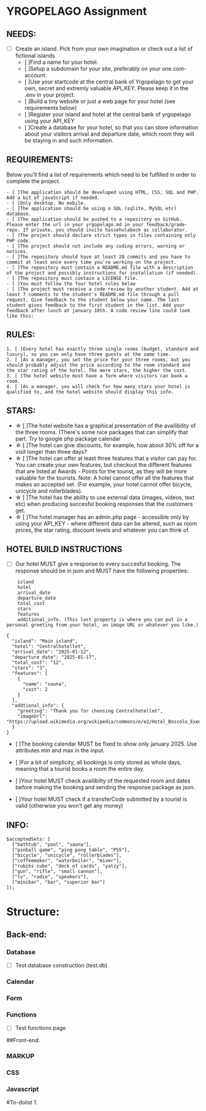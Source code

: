 # YRGOPELAGO Assignment
## NEEDS:
- [ ] Create an island. Pick from your own imagination or check out a list of fictional islands
    - [ ]Find a name for your hotel.
    - [ ]Setup a subdomain for your site, preferably on your one.com-account.
    - [ ]Use your startcode at the central bank of Yrgopelago to get your own, secret and extremly valuable API_KEY. Please keep it in the .env in your project.
    - [ ]Build a tiny website or just a web page for your hotel (see requirements below)
    - [ ]Register your island and hotel at the central bank of yrgopelago using your API_KEY
    - [ ]Create a database for your hotel, so that you can store information about your visitors arrival and departure date, which room they will be staying in and such information.

## REQUIREMENTS:
Below you'll find a list of requirements which need to be fulfilled in order to complete the project.

    - [ ]The application should be developed using HTML, CSS, SQL and PHP. Add a bit of javaScript if needed.
    - [ ]Only desktop. No mobile.
    - [ ]The application should be using a SQL (sqlite, MySQL etc) database.
    - [ ]The application should be pushed to a repository on GitHub. Please enter the url in your yrgopelago.md in your feedback/grade-repo. If private, you should invite hassehulabeck as collaborator.
    - [ ]The project should declare strict types in files containing only PHP code.
    - [ ]The project should not include any coding errors, warning or notices.
    - [ ]The repository should have at least 20 commits and you have to commit at least once every time you're working on the project.
    - [ ]The repository must contain a README.md file with a description of the project and possibly instructions for installation (if needed).
    - [ ]The repository must contain a LICENSE file.
    - [ ]You must follow the four hotel rules below
    - [ ]The project must receive a code review by another student. Add at least 7 comments to the student's README.md file through a pull request. Give feedback to the student below your name. The last student gives feedback to the first student in the list. Add your feedback after lunch at january 10th. A code review line could look like this:

## RULES:

    1. [ ]Every hotel has exactly three single rooms (budget, standard and luxury), so you can only have three guests at the same time.
    2. [ ]As a manager, you set the price for your three rooms, but you should probably adjust the price according to the room standard and the star rating of the hotel. The more stars, the higher the cost.
    3. [ ]The hotel website must have a form where visitors can book a room.
    4. [ ]As a manager, you will check for how many stars your hotel is qualified to, and the hotel website should display this info.

## STARS:
- ☆ [ ]The hotel website has a graphical presentation of the availibility of the three rooms. (There's some nice packages that can simplify that part. Try to google php package calendar
- ☆ [ ]The hotel can give discounts, for example, how about 30% off for a visit longer than three days?
- ☆ [ ]The hotel can offer at least three features that a visitor can pay for. You can create your own features, but checkout the different features that are listed at Awards - Points for the tourist, as they will be more valuable for the tourists. Note: A hotel cannot offer all the features that makes an accepted set. (For example, your hotel cannot offer bicycle, unicycle and rollerblades).
- ☆ [ ]The hotel has the ability to use external data (images, videos, text etc) when producing succesful booking responses that the customers get.
- ☆ [ ]The hotel manager has an admin.php page - accessible only by using your API_KEY - where different data can be altered, such as room prices, the star rating, discount levels and whatever you can think of.

## HOTEL BUILD INSTRUCTIONS
- [ ] Our hotel MUST give a response to every succesful booking. The response should be in json and MUST have the following properties:
```
    island
    hotel
    arrival_date
    departure_date
    total_cost
    stars
    features
    additional_info. (This last property is where you can put in a personal greeting from your hotel, an image URL or whatever you like.)

{
  "island": "Main island",
  "hotel": "Centralhotellet",
  "arrival_date": "2025-01-12",
  "departure_date": "2025-01-17",
  "total_cost": "12",
  "stars": "3",
  "features": [
    {
      "name": "sauna",
      "cost": 2
    }
  ],
  "addtional_info": {
    "greeting": "Thank you for choosing Centralhotellet",
    "imageUrl": "https://upload.wikimedia.org/wikipedia/commons/e/e2/Hotel_Boscolo_Exedra_Nice.jpg"
  }
}
```
- [ ]The booking calendar MUST be fixed to show only january 2025. Use attributes min and max in the input.

- [ ]For a bit of simplicity, all bookings is only stored as whole days, meaning that a tourist books a room the entire day.

- [ ]Your hotel MUST check availibilty of the requested room and dates before making the booking and sending the response package as json.

- [ ]Your hotel MUST check if a transferCode submitted by a tourist is valid (otherwise you won't get any money)

## INFO:
```
$acceptedSets: [
  ["bathtub", "pool", "sauna"],
  ["pinball game", "ping pong table", "PS5"],
  ["bicycle", "unicycle", "rollerblades"],
  ["coffeemaker", "waterboiler", "mixer"],
  ["rubiks cube", "deck of cards", "yatzy"],
  ["gun", "rifle", "small cannon"],
  ["tv", "radio", "speakers"],
  ["minibar", "bar", "superior bar"]
]);
```

# Structure:

## Back-end:
### Database
- [ ] Test database construction (test.db)

### Calendar

### Form

### Functions
- [ ] Test functions page 

##Front-end:
### MARKUP

### CSS

### Javascript

#To-dolist
1.
